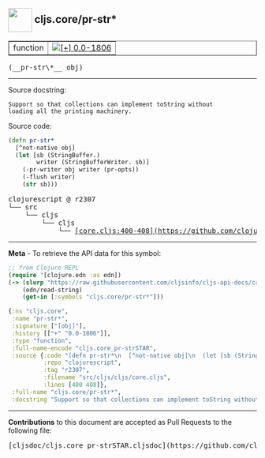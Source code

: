 ## <img width="48px" valign="middle" src="http://i.imgur.com/Hi20huC.png"> cljs.core/pr-str\*

 <table border="1">
<tr>

<td>function</td>
<td><a href="https://github.com/cljsinfo/cljs-api-docs/tree/0.0-1806"><img valign="middle" alt="[+] 0.0-1806" src="https://img.shields.io/badge/+-0.0--1806-lightgrey.svg"></a> </td>
</tr>
</table>

 <samp>
(__pr-str\*__ obj)<br>
</samp>

---




Source docstring:

```
Support so that collections can implement toString without
loading all the printing machinery.
```

Source code:

```clj
(defn pr-str*
  [^not-native obj]
  (let [sb (StringBuffer.)
        writer (StringBufferWriter. sb)]
    (-pr-writer obj writer (pr-opts))
    (-flush writer)
    (str sb)))
```

 <pre>
clojurescript @ r2307
└── src
    └── cljs
        └── cljs
            └── <ins>[core.cljs:400-408](https://github.com/clojure/clojurescript/blob/r2307/src/cljs/cljs/core.cljs#L400-L408)</ins>
</pre>


---

__Meta__ - To retrieve the API data for this symbol:

```clj
;; from Clojure REPL
(require '[clojure.edn :as edn])
(-> (slurp "https://raw.githubusercontent.com/cljsinfo/cljs-api-docs/catalog/cljs-api.edn")
    (edn/read-string)
    (get-in [:symbols "cljs.core/pr-str*"]))
```

```clj
{:ns "cljs.core",
 :name "pr-str*",
 :signature ["[obj]"],
 :history [["+" "0.0-1806"]],
 :type "function",
 :full-name-encode "cljs.core_pr-strSTAR",
 :source {:code "(defn pr-str*\n  [^not-native obj]\n  (let [sb (StringBuffer.)\n        writer (StringBufferWriter. sb)]\n    (-pr-writer obj writer (pr-opts))\n    (-flush writer)\n    (str sb)))",
          :repo "clojurescript",
          :tag "r2307",
          :filename "src/cljs/cljs/core.cljs",
          :lines [400 408]},
 :full-name "cljs.core/pr-str*",
 :docstring "Support so that collections can implement toString without\nloading all the printing machinery."}

```

---

__Contributions__ to this document are accepted as Pull Requests to the following file:

 <pre>
[cljsdoc/cljs.core_pr-strSTAR.cljsdoc](https://github.com/cljsinfo/cljs-api-docs/blob/master/cljsdoc/cljs.core_pr-strSTAR.cljsdoc)
</pre>

